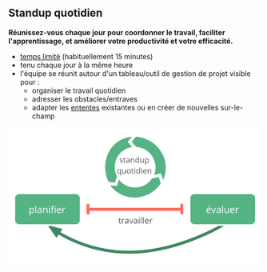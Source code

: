 ## Standup quotidien

**Réunissez-vous chaque jour pour coordonner le travail, faciliter l'apprentissage, et améliorer votre productivité et votre efficacité.**

- [temps limité](glossary:timebox) (habituellement 15 minutes)
- tenu chaque jour à la même heure
- l'équipe se réunit autour d'un tableau/outil de gestion de projet visible pour : 
    - organiser le travail quotidien
    - adresser les obstacles/entraves
    - adapter les [ententes](glossary:agreement) existantes ou en créer de nouvelles sur-le-champ

![Le standup quotidien est une réunion essentielle pour les équipes auto-organisées.](img/meetings/planning-review-standup.png)